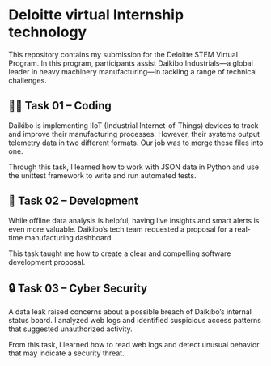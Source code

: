 # Deloitte virtual Internship technology
This repository contains my submission for the Deloitte STEM Virtual Program. In this program, participants assist Daikibo Industrials—a global leader in heavy machinery manufacturing—in tackling a range of technical challenges.

## 🧑‍💻 Task 01 – Coding
Daikibo is implementing IIoT (Industrial Internet-of-Things) devices to track and improve their manufacturing processes. However, their systems output telemetry data in two different formats. Our job was to merge these files into one.

Through this task, I learned how to work with JSON data in Python and use the unittest framework to write and run automated tests.

## 📝 Task 02 – Development
While offline data analysis is helpful, having live insights and smart alerts is even more valuable. Daikibo’s tech team requested a proposal for a real-time manufacturing dashboard.

This task taught me how to create a clear and compelling software development proposal.

## 🔒 Task 03 – Cyber Security
A data leak raised concerns about a possible breach of Daikibo’s internal status board. I analyzed web logs and identified suspicious access patterns that suggested unauthorized activity.

From this task, I learned how to read web logs and detect unusual behavior that may indicate a security threat.
